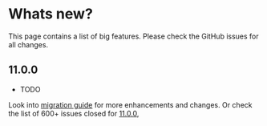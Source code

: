 # Whats new?

This page contains a list of big features. Please check the GitHub issues for all changes.

## 11.0.0

  * TODO

Look into [migration guide](https://primefaces.github.io/primefaces/11_0_0/#/../migrationguide/10_0_0?id=datatable) for more enhancements and changes.
Or check the list of 600+ issues closed for [11.0.0](https://github.com/primefaces/primefaces/issues?q=is%3Aclosed+milestone%3A11.0.0), 
